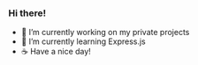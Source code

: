 ### Hi there!


- 🔭 I’m currently working on my private projects
- 🌱 I’m currently learning Express.js
- ☕ Have a nice day!
